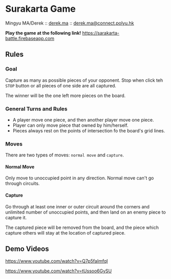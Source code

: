 # Surakarta Game

Mingyu MA/Derek :: [derek.ma](http://derek.ma) :: derek.ma@connect.polyu.hk

**Play the game at the following link!**
https://sarakarta-battle.firebaseapp.com

## Rules

### Goal

Capture as many as possible pieces of your opponent. Stop when click teh `STOP` button or all pieces of one side are all captured. 

The winner will be the one left more pieces on the board.

### General Turns and Rules

* A player move one piece, and then another player move one piece. 
* Player can only move piece that owned by him/herself.
* Pieces always rest on the points of intersection fo the board's grid lines.

### Moves

There are two types of moves: `normal move` and `capture`.

#### Normal Move

Only move to unoccupied point in any direction. Normal move can't go through circuits.

#### Capture

Go through at least one inner or outer circuit around the corners and unlimited number of unoccupied points, and then land on an enemy piece to capture it. 

The captured piece will be removed from the board, and the piece which capture others will stay at the location of captured piece.

## Demo Videos

https://www.youtube.com/watch?v=Q7p5faImfqI

https://www.youtube.com/watch?v=tUssoo6GySU

